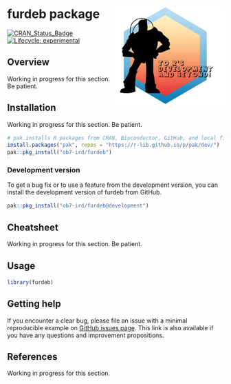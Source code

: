 
<!-- README.md is generated from README.Rmd. Please edit that file and click on Knit button at the end. -->

# furdeb package <a href='https://ob7-ird.github.io/furdeb'><img src='man/figures/logo.png' align="right" /></a>

<!-- badges: start -->

[![CRAN\_Status\_Badge](https://www.r-pkg.org/badges/version/furdeb)](https://cran.r-project.org/package=furdeb)
[![Lifecycle:
experimental](https://img.shields.io/badge/lifecycle-experimental-orange.svg)](https://www.tidyverse.org/lifecycle/#experimental)

<!-- badges: end -->

## Overview

Working in progress for this section. Be patient.

## Installation

Working in progress for this section. Be patient.

``` r
# pak installs R packages from CRAN, Bioconductor, GitHub, and local files and directories. Check https://pak.r-lib.org/ for more information.
install.packages("pak", repos = "https://r-lib.github.io/p/pak/dev/")
pak::pkg_install("ob7-ird/furdeb")
```

### Development version

To get a bug fix or to use a feature from the development version, you
can install the development version of furdeb from GitHub.

``` r
pak::pkg_install("ob7-ird/furdeb@development")
```

## Cheatsheet

Working in progress for this section. Be patient.

## Usage

``` r
library(furdeb)
```

## Getting help

If you encounter a clear bug, please file an issue with a minimal
reproducible example on [GitHub issues
page](https://github.com/OB7-IRD/furdeb/issues). This link is also
available if you have any questions and improvement propositions.

## References

Working in progress for this section.
